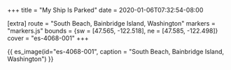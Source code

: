 +++
title = "My Ship Is Parked"
date = 2020-01-06T07:32:54-08:00

[extra]
route = "South Beach, Bainbridge Island, Washington"
markers = "markers.js"
bounds = {sw = [47.565, -122.518], ne = [47.585, -122.498]}
cover = "es-4068-001"
+++

<!-- more -->

{{ es_image(id="es-4068-001", caption = "South Beach, Bainbridge Island, Washington") }}
